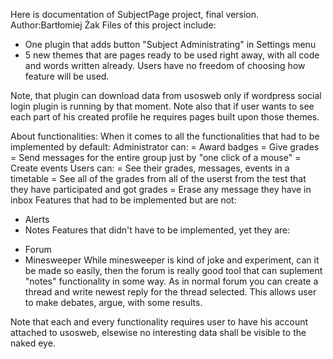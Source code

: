Here is documentation of SubjectPage project, final version. 
Author:Bartłomiej Żak
Files of this project include:
- One plugin that adds button "Subject Administrating" in Settings menu
- 5 new themes that are pages ready to be used right away, with all code and words written already. Users have no freedom of choosing how feature will be used.

Note, that plugin can download data from usosweb only if wordpress social login plugin is running by that moment. Note also that if user wants to see each part of his created profile he requires pages built upon those themes.

About functionalities:
When it comes to all the functionalities that had to be implemented by default:
Administrator can:
= Award badges
= Give grades
= Send messages for the entire group just by "one click of a mouse"
= Create events
Users can:
= See their grades, messages, events in a timetable
= See all of the grades from all of the userst from the test that they have participated and got grades
= Erase any message they have in inbox
Features that had to be implemented but are not:
- Alerts
- Notes
Features that didn't have to be implemented, yet they are:
+ Forum
+ Minesweeper
While minesweeper is kind of joke and experiment, can it be made so easily, then the forum is really good tool that can suplement "notes" functionality in some way. As in normal forum you can create a thread and write newest reply for the thread selected. This allows user to make debates, argue, with some results.

Note that each and every functionality requires user to have his account attached to usosweb, elsewise no interesting data shall be visible to the naked eye.
